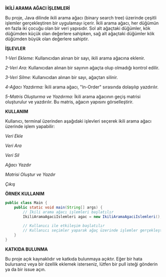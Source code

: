 **İKİLİ ARAMA AĞACI İŞLEMLERİ**

Bu proje, Java dilinde ikili arama ağacı (binary search tree) üzerinde çeşitli işlemler gerçekleştiren bir uygulamayı içerir. İkili arama ağacı, her düğümün en fazla iki çocuğu olan bir veri yapısıdır. Sol alt ağaçtaki düğümler, kök düğümden küçük olan değerlere sahipken, sağ alt ağaçtaki düğümler kök düğümden büyük olan değerlere sahiptir.

**İŞLEVLER**

*1-Veri Ekleme:* Kullanıcıdan alınan bir sayı, ikili arama ağacına eklenir.

*2-Veri Ara:* Kullanıcıdan alınan bir sayının ağaçta olup olmadığı kontrol edilir.

*3-Veri Silme:* Kullanıcıdan alınan bir sayı, ağaçtan silinir.

*4-Ağacı Yazdırma:* İkili arama ağacı, "In-Order" sırasında dolaşılıp yazdırılır.

*5-Matris Oluşturma ve Yazdırma:* İkili arama ağacının geçiş matrisi oluşturulur ve yazdırılır. Bu matris, ağacın yapısını görselleştirir.


**KULLANIM**

Kullanıcı, terminal üzerinden aşağıdaki işlevleri seçerek ikili arama ağacı üzerinde işlem yapabilir:

*Veri Ekle*

*Veri Ara*

*Veri Sil*

*Ağacı Yazdır*

*Matrisi Oluştur ve Yazdır*

*Çıkış*



**ÖRNEK KULLANIM**

```java
public class Main {
    public static void main(String[] args) {
        // İkili arama ağacı işlemleri başlatılır
        IkiliAramaAgaciIslemleri agac = new IkiliAramaAgaciIslemleri();
        
        // Kullanıcı ile etkileşim başlatılır
        // Kullanıcı seçimler yaparak ağaç üzerinde işlemler gerçekleştirir
    }
}
```

**KATKIDA BULUNMA**

Bu proje açık kaynaklıdır ve katkıda bulunmaya açıktır. Eğer bir hata bulursanız veya bir özellik eklemek isterseniz, lütfen bir pull isteği gönderin ya da bir issue açın.
